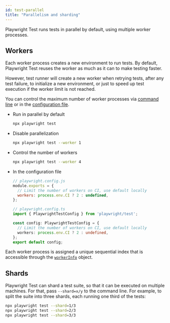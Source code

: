 ```yaml
---
id: test-parallel
title: "Parallelism and sharding"
---
```


Playwright Test runs tests in parallel by default, using multiple worker processes.

<!-- TOC -->

## Workers

Each worker process creates a new environment to run tests. By default, Playwright Test reuses the worker as much as it can to make testing faster.

However, test runner will create a new worker when retrying tests, after any test failure, to initialize a new environment, or just to speed up test execution if the worker limit is not reached.

You can control the maximum number of worker processes via [command line](./test-cli.md) or in the [configuration file](./test-configuration.md).

- Run in parallel by default
  ```sh
  npx playwright test
  ```

- Disable parallelization
  ```sh
  npx playwright test --worker 1
  ```

- Control the number of workers
  ```sh
  npx playwright test --worker 4
  ```

- In the configuration file
  ```js
  // playwright.config.js
  module.exports = {
    // Limit the number of workers on CI, use default locally
    workers: process.env.CI ? 2 : undefined,
  };
  ```

  ```ts
  // playwright.config.ts
  import { PlaywrightTestConfig } from 'playwright/test';

  const config: PlaywrightTestConfig = {
    // Limit the number of workers on CI, use default locally
    workers: process.env.CI ? 2 : undefined,
  };
  export default config;
  ```

Each worker process is assigned a unique sequential index that is accessible through the [`workerInfo`](./test-advanced.md#workerinfo) object.

## Shards

Playwright Test can shard a test suite, so that it can be executed on multiple machines. For that,  pass `--shard=x/y` to the command line. For example, to split the suite into three shards, each running one third of the tests:

```sh
npx playwright test --shard=1/3
npx playwright test --shard=2/3
npx playwright test --shard=3/3
```
